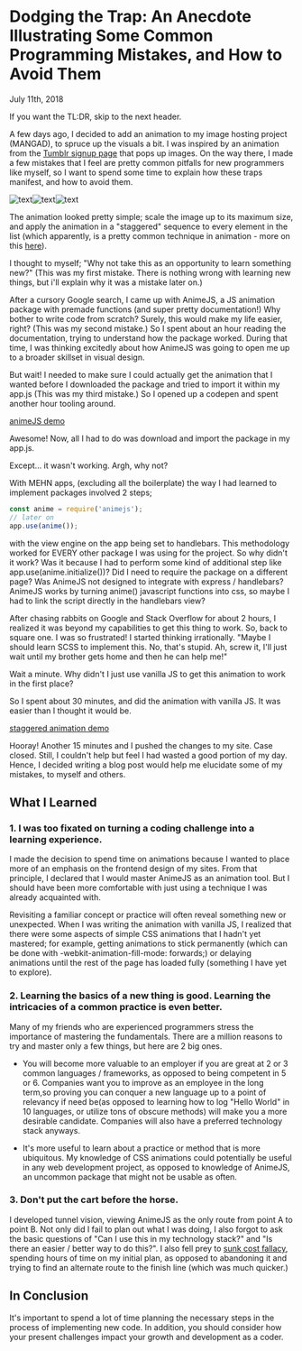 # Dodging the Trap: An Anecdote Illustrating Some Common Programming Mistakes, and How to Avoid Them
July 11th, 2018

If you want the TL:DR, skip to the next header.

A few days ago, I decided to add an animation to my image hosting project (MANGAD), to spruce up the visuals a bit. I was inspired by an animation from the [Tumblr signup page](tumblr.com) that pops up images. On the way there, I made a few mistakes that I feel are pretty common pitfalls for new programmers like myself, so I want to spend some time to explain how these traps manifest, and how to avoid them.

![text](https://i.imgur.com/FeHhZjU.png)![text](https://i.imgur.com/W0sreFC.png)![text](https://i.imgur.com/2cDU39F.png)

The animation looked pretty simple; scale the image up to its maximum size, and apply the animation in a "staggered" sequence to every element in the list (which apparently, is a pretty common technique in animation - more on this [here](https://css-tricks.com/repeatable-staggered-animation-three-ways-sass-gsap-web-animations-api/)).

I thought to myself; "Why not take this as an opportunity to learn something new?" (This was my first mistake. There is nothing wrong with learning new things, but i'll explain why it was a mistake later on.)

After a cursory Google search, I came up with AnimeJS, a JS animation package with premade functions (and super pretty documentation!) Why bother to write code from scratch? Surely, this would make my life easier, right? (This was my second mistake.) So I spent about an hour reading the documentation, trying to understand how the package worked. During that time, I was thinking excitedly about how AnimeJS was going to open me up to a broader skillset in visual design.

But wait! I needed to make sure I could actually get the animation that I wanted before I downloaded the package and tried to import it within my app.js (This was my third mistake.) So I opened up a codepen and spent another hour tooling around.

[animeJS demo](https://codepen.io/grantnathanielbrown/pen/oyVoME)



Awesome! Now, all I had to do was download and import the package in my app.js.

Except... it wasn't working. Argh, why not?

With MEHN apps, (excluding all the boilerplate) the way I had learned to implement packages involved 2 steps;

``` javascript
const anime = require('animejs');
// later on
app.use(anime());
```

with the view engine on the app being set to handlebars. This methodology worked for EVERY other package I was using for the project. So why didn't it work? Was it because I had to perform some kind of additional step like app.use(anime.initialize())? Did I need to require the package on a different page? Was AnimeJS not designed to integrate with express / handlebars? AnimeJS works by turning anime() javascript functions into css, so maybe I had to link the script directly in the handlebars view?

After chasing rabbits on Google and Stack Overflow for about 2 hours, I realized it was beyond my capabilities to get this thing to work. So, back to square one. I was so frustrated! I started thinking irrationally. "Maybe I should learn SCSS to implement this. No, that's stupid. Ah, screw it, I'll just wait until my brother gets home and then he can help me!"

Wait a minute. Why didn't I just use vanilla JS to get this animation to work in the first place?

So I spent about 30 minutes, and did the animation with vanilla JS. It was easier than I thought it would be.

[staggered animation demo](https://codepen.io/grantnathanielbrown/pen/WyqbZV?editors=1011)

Hooray! Another 15 minutes and I pushed the changes to my site. Case closed. Still, I couldn't help but feel I had wasted a good portion of my day. Hence, I decided writing a blog post would help me elucidate some of my mistakes, to myself and others.

## What I Learned

### 1. I was too fixated on turning a coding challenge into a learning experience.

I made the decision to spend time on animations because I wanted to place more of an emphasis on the frontend design of my sites. From that principle, I declared that I would master AnimeJS as an animation tool. But I should have been more comfortable with just using a technique I was already acquainted with.

Revisiting a familiar concept or practice will often reveal something new or unexpected. When I was writing the animation with vanilla JS, I realized that there were some aspects of simple CSS animations that I hadn't yet mastered; for example, getting animations to stick permanently (which can be done with     -webkit-animation-fill-mode: forwards;) or delaying animations until the rest of the page has loaded fully (something I have yet to explore).

### 2. Learning the basics of a new thing is good. Learning the intricacies of a common practice is even better.

Many of my friends who are experienced programmers stress the importance of mastering the fundamentals. There are a million reasons to try and master only a few things, but here are 2 big ones.

- You will become more valuable to an employer if you are great at 2 or 3 common languages / frameworks, as opposed to being competent in 5 or 6. Companies want you to improve as an employee in the long term,so proving you can conquer a new language up to a point of relevancy if need be(as opposed to learning how to log "Hello World" in 10 languages, or utilize tons of obscure methods) will make you a more desirable candidate. Companies will also have a preferred technology stack anyways.

- It's more useful to learn about a practice or method that is more ubiquitous. My knowledge of CSS animations could potentially be useful in any web development project, as opposed to knowledge of AnimeJS, an uncommon package that might not be usable as often.

### 3. Don't put the cart before the horse.

I developed tunnel vision, viewing AnimeJS as the only route from point A to point B. Not only did I fail to plan out what I was doing, I also forgot to ask the basic questions of "Can I use this in my technology stack?" and "Is there an easier / better way to do this?". I also fell prey to [sunk cost fallacy](https://en.wikipedia.org/wiki/Sunk_cost), spending hours of time on my initial plan, as opposed to abandoning it and trying to find an alternate route to the finish line (which was much quicker.)

## In Conclusion

It's important to spend a lot of time planning the necessary steps in the process of implementing new code. In addition, you should consider how your present challenges impact your growth and development as a coder.
<br>